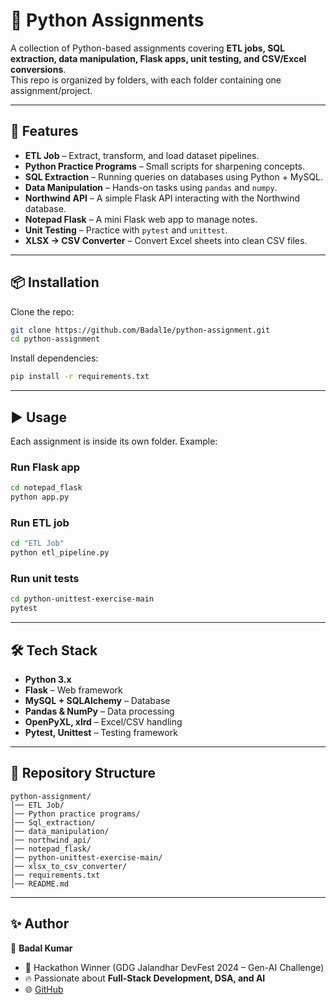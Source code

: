 # 📂 Python Assignments  

A collection of Python-based assignments covering **ETL jobs, SQL extraction, data manipulation, Flask apps, unit testing, and CSV/Excel conversions**.  
This repo is organized by folders, with each folder containing one assignment/project.  

---

## 🚀 Features  
- **ETL Job** – Extract, transform, and load dataset pipelines.  
- **Python Practice Programs** – Small scripts for sharpening concepts.  
- **SQL Extraction** – Running queries on databases using Python + MySQL.  
- **Data Manipulation** – Hands-on tasks using `pandas` and `numpy`.  
- **Northwind API** – A simple Flask API interacting with the Northwind database.  
- **Notepad Flask** – A mini Flask web app to manage notes.  
- **Unit Testing** – Practice with `pytest` and `unittest`.  
- **XLSX → CSV Converter** – Convert Excel sheets into clean CSV files.  

---

## 📦 Installation  

Clone the repo:  
```bash
git clone https://github.com/Badal1e/python-assignment.git
cd python-assignment
```

Install dependencies:  
```bash
pip install -r requirements.txt
```

---

## ▶️ Usage  

Each assignment is inside its own folder. Example:  

### Run Flask app  
```bash
cd notepad_flask
python app.py
```

### Run ETL job  
```bash
cd "ETL Job"
python etl_pipeline.py
```

### Run unit tests  
```bash
cd python-unittest-exercise-main
pytest
```

---

## 🛠 Tech Stack  

- **Python 3.x**  
- **Flask** – Web framework  
- **MySQL + SQLAlchemy** – Database  
- **Pandas & NumPy** – Data processing  
- **OpenPyXL, xlrd** – Excel/CSV handling  
- **Pytest, Unittest** – Testing framework  

---

## 📂 Repository Structure  

```
python-assignment/
│── ETL Job/
│── Python practice programs/
│── Sql_extraction/
│── data_manipulation/
│── northwind_api/
│── notepad_flask/
│── python-unittest-exercise-main/
│── xlsx_to_csv_converter/
│── requirements.txt
│── README.md
```

---

## ✨ Author  

👤 **Badal Kumar**  
- 💼 Hackathon Winner (GDG Jalandhar DevFest 2024 – Gen-AI Challenge)  
- 🔥 Passionate about **Full-Stack Development, DSA, and AI**  
- 🌐 [GitHub](https://github.com/Badal1e)  
